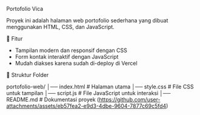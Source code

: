 Portofolio Vica

Proyek ini adalah halaman web portofolio sederhana yang dibuat menggunakan HTML, CSS, dan JavaScript.

 📌 Fitur
-  Tampilan modern dan responsif dengan CSS
-  Form kontak interaktif dengan JavaScript
-  Mudah diakses karena sudah di-deploy di Vercel

📂 Struktur Folder

portofolio-web/
│── index.html     # Halaman utama
│── style.css      # File CSS untuk tampilan
│── script.js      # File JavaScript untuk interaksi
│── README.md      # Dokumentasi proyek (https://github.com/user-attachments/assets/eb57fea2-e9d3-4dbe-9604-7877c69c5fd4)



